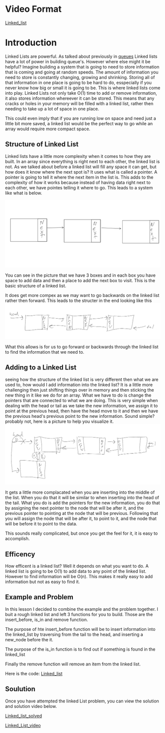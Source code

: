 # Video Format

[Linked_list](linked_list.mp4)

# Introduction
Linked Lists are powerful. As talked about previously in [queues](queue.md) Linked lists have a lot of power in building queue's. However where else might it be helpful? Imagine building a system that is going to need to store information that is coming and going at random speeds. The amount of information you need to store is constantly changing, growing and shrinking. Storing all of that information in one place is going to be hard to do, esspecially if you never know how big or small it is going to be. This is where linked lists come into play. Linked Lists not only take O(1) time to add or remove information, it also stores information whereever it can be stored. This means that any cracks or holes in your memory will be filled with a linked list, rather then needing to take up a lot of space in one place. 

This could even imply that if you are running low on space and need just a little bit more saved, a linked list would be the perfect way to go while an array would require more compact space.

## Structure of Linked List
Linked lists have a little more complexity when it comes to how they are built. In an array since everything is right next to each other, the linked list is not. As we talked about before a linked list will fill any space it can get, but how does it know where the next spot is? It uses what is called a pointer. A pointer is going to tell it where the next item in the list is. This adds to the complexity of how it works because instead of having data right next to each other, we have pointes telling it where to go. This leads to  a system like what is below.

![Linked_list](Linked_list_one.png)

You can see in the picture that we have 3 boxes and in each box you have space to add data and then a place to add the next box to visit. This is the basic structure of a linked list.

It does get more compex as we may want to go backwards on the linked list rather then forward. This leads to the structer in the end looking like this ![linked_list](linked_list_two.png)

What this allows is for us to go forward or backwards through the linked list to find the information that we need to.

## Adding to a Linked List
seeing how the structure of the linked list is very different then what we are used to, how would I add information into the linked list? It is a little more challenging then just shifting things over in memory and then sticking the new thing in it like we do for an array. What we have to do is change the pointers that are connected to what we are doing. This is very simple when dealing with the head or tail as we take the new information, we assign it to point at the previous head, then have the head move to it and then we have the previous head's previous point to the new information. Sound simple? probably not, here is a picture to help you visualize it. ![linked_list](linked_list_three.png)

It gets a little more complacated when you are inserting into the middle of the list. When you do that it will be similar to when inserting into the head of the tail. What you do is add the pointers for the new information, you do that by assigning the next pointer to the node that will be after it, and the previous pointer to pointing at the node that will be previous. Following that you will assign the node that will be after it, to point to it, and the node that will be before it to point to the data.

This sounds really complicated, but once you get the feel for it, it is easy to accomplish.

## Efficency

How efficent is a linked list? Well it depends on what you want to do. A linked list is going to be O(1) to add data to any point of the linked list. However to find information will be O(n). This makes it really easy to add information but not as easy to find it. 

## Example and Problem

In this lesson I decided to combine the example and the problem together. I buit a rough linked list and left 3 functions for you to build. Those are the insert_before, is_in and remove function. 

The purpose of hte insert_before function will be to insert information into the linked_list by traversing from the tail to the head, and inserting a new_node before the it.

The purpose of the is_in function is to find out if something is found in the linked_list

Finally the remove function will remove an item from the linked list.

Here is the code: [Linked_list](linked_list_problem.py)

## Soulution

Once you have attempted the linked List problem, you can view the solution and solution video below.

[Linked_list_solved](linked_list_solution.py)

[Linked_List_video](linked_list_solution.mp4)